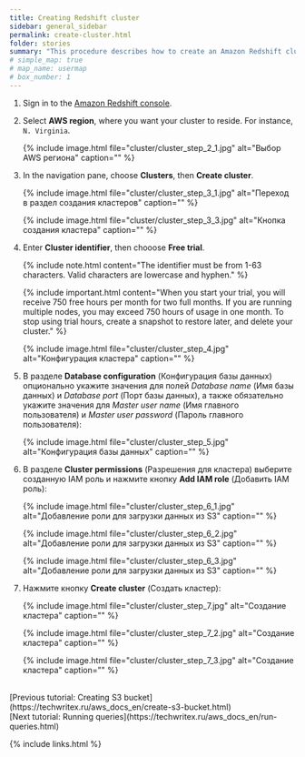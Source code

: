 ```yaml
---
title: Creating Redshift cluster
sidebar: general_sidebar
permalink: create-cluster.html
folder: stories
summary: "This procedure describes how to create an Amazon Redshift cluster."
# simple_map: true
# map_name: usermap
# box_number: 1
---
```


1. Sign in to the [Amazon Redshift console](https://console.aws.amazon.com/redshift). 

2. Select **AWS region**, where you want your cluster to reside. For instance, `N. Virginia`.

    {% include image.html file="cluster/cluster_step_2_1.jpg" alt="Выбор AWS региона" caption="" %}

    <!-- {% include image.html file="cluster/cluster_step_2_2.jpg" alt="Перечень AWS регионов" caption="" %} -->

3. In the navigation pane, choose **Clusters**, then **Create cluster**.

    {% include image.html file="cluster/cluster_step_3_1.jpg" alt="Переход в раздел создания кластеров" caption="" %}

    {% include image.html file="cluster/cluster_step_3_3.jpg" alt="Кнопка создания кластера" caption="" %}

4. Enter **Cluster identifier**, then chooose **Free trial**.

    {% include note.html content="The identifier must be from 1-63 characters. Valid characters are lowercase and hyphen." %}

    {% include important.html content="When you start your trial, you will receive 750 free hours per month for two full months. If you are running multiple nodes, you may exceed 750 hours of usage in one month. To stop using trial hours, create a snapshot to restore later, and delete your cluster." %}

    {% include image.html file="cluster/cluster_step_4.jpg" alt="Конфигурация кластера" caption="" %}

5. В разделе **Database configuration** (Конфигурация базы данных) опционально укажите значения для полей *Database name* (Имя базы данных) и *Database port* (Порт базы данных), а также обязательно укажите значения для *Master user name* (Имя главного пользователя) и *Master user password* (Пароль главного пользователя):

    {% include image.html file="cluster/cluster_step_5.jpg" alt="Конфигурация базы данных" caption="" %}

6. В разделе **Cluster permissions** (Разрешения для кластера) выберите созданную IAM роль и нажмите кнопку **Add IAM role** (Добавить IAM роль):

    {% include image.html file="cluster/cluster_step_6_1.jpg" alt="Добавление роли для загрузки данных из S3" caption="" %}

    {% include image.html file="cluster/cluster_step_6_2.jpg" alt="Добавление роли для загрузки данных из S3" caption="" %}

    {% include image.html file="cluster/cluster_step_6_3.jpg" alt="Добавление роли для загрузки данных из S3" caption="" %}

7. Нажмите кнопку **Create cluster** (Создать кластер):

    {% include image.html file="cluster/cluster_step_7.jpg" alt="Создание кластера" caption="" %}

    {% include image.html file="cluster/cluster_step_7_2.jpg" alt="Создание кластера" caption="" %}

    {% include image.html file="cluster/cluster_step_7_3.jpg" alt="Создание кластера" caption="" %}


<br />
[Previous tutorial: Creating S3 bucket](https://techwritex.ru/aws_docs_en/create-s3-bucket.html)

<br />
[Next tutorial: Running queries](https://techwritex.ru/aws_docs_en/run-queries.html)

{% include links.html %}
